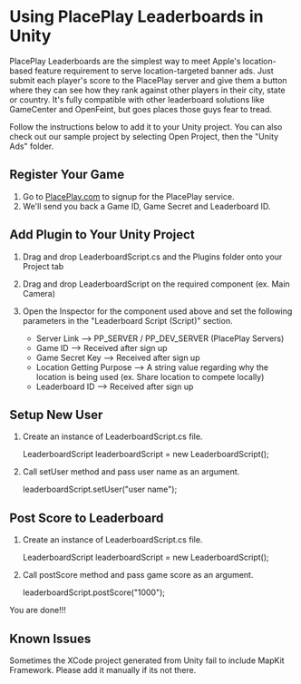 Using PlacePlay Leaderboards in Unity
=====================================

PlacePlay Leaderboards are the simplest way to meet Apple's location-based feature requirement to serve location-targeted banner ads. Just submit each player's score to the PlacePlay server and give them a button where they can see how they rank against other players in their city, state or country. It's fully compatible with other leaderboard solutions like GameCenter and OpenFeint, but goes places those guys fear to tread.

Follow the instructions below to add it to your Unity project. You can also check out our sample project by selecting Open Project, then the "Unity Ads" folder.

Register Your Game
------------------

1. Go to [PlacePlay.com](http://placeplay.com) to signup for the PlacePlay service.
2. We'll send you back a Game ID, Game Secret and Leaderboard ID.

Add Plugin to Your Unity Project
--------------------------------
1. Drag and drop LeaderboardScript.cs and the Plugins folder onto your Project tab

2. Drag and drop LeaderboardScript on the required component (ex. Main Camera)

3. Open the Inspector for the component used above and set the following parameters in the "Leaderboard Script (Script)" section.

	* Server Link --> PP_SERVER / PP_DEV_SERVER (PlacePlay Servers)
	* Game ID --> Received after sign up
	* Game Secret Key --> Received after sign up
	* Location Getting Purpose --> A string value regarding why the location is being used (ex. Share location to compete locally)
	* Leaderboard ID --> Received after sign up

Setup New User
--------------
1. Create an instance of LeaderboardScript.cs file. 

	LeaderboardScript leaderboardScript = new LeaderboardScript();

2. Call setUser method and pass user name as an argument. 
	
	leaderboardScript.setUser("user name");

Post Score to Leaderboard
-------------------------
1. Create an instance of LeaderboardScript.cs file. 

	LeaderboardScript leaderboardScript = new LeaderboardScript();

2. Call postScore method and pass game score as an argument. 

	leaderboardScript.postScore("1000");

You are done!!!

Known Issues
------------
Sometimes the XCode project generated from Unity fail to include MapKit Framework. Please add it manually if its not there.

